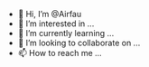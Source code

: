 - 👋 Hi, I’m @Airfau
- 👀 I’m interested in ...
- 🌱 I’m currently learning ...
- 💞️ I’m looking to collaborate on ...
- 📫 How to reach me ...

<!---
Airfau/Airfau is a ✨ special ✨ repository because its `README.md` (this file) appears on your GitHub profile.
You can click the Preview link to take a look at your changes.
--->

